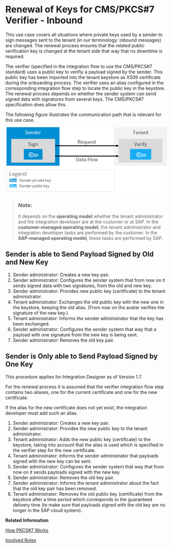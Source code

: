 <!-- loioc573538de00f484a94a6eb7d640736f7 -->

# Renewal of Keys for CMS/PKCS\#7 Verifier - Inbound

This use case covers all situations where private keys used by a sender to sign messages sent to the tenant \(in our terminology: inbound messages\) are changed. The renewal process ensures that the related public verification key is changed at the tenant side that way that no downtime is required.

The verifier \(specified in the integration flow to use the CMS/PKCS\#7 standard\) uses a public key to verifiy a payload signed by the sender. This public key has been imported into the tenant keystore as X509 certificate during the onboarding process. The verifier uses an alias configured in the corresponding integration flow step to locate the public key in the keystore. The renewal process depends on whether the sender system can send signed data with signatures from several keys. The CMS/PKCS\#7 specification does allow this.

The following figure illustrates the communication path that is relevant for this use case.

![](images/SAP_HCI_Security_Renewal_-_PKCS7_Intbound_Verify_ff17e85.png)

> ### Note:  
> It depends on the **operating model** whether the tenant administrator and the integration developer are at the customer or at SAP. In the **customer-managed operating model**, the tenant administrator and integration developer tasks are performed by the customer. In the **SAP-managed operating model**, these tasks are performed by SAP.



## Sender is able to Send Payload Signed by Old and New Key

1.  Sender administrator: Creates a new key pair.
2.  Sender administrator: Configures the sender system that from now on it sends signed data with two signatures, from the old and new key.
3.  Sender administrator: Provides new public key \(certificate\) to the tenant administrator.
4.  Tenant administrator: Exchanges the old public key with the new one in the keystore, keeping the old alias. \(From now on the avatar verifies hte signature of the new key.\)
5.  Tenant administrator: Informs the sender administrator that the key has been exchanged.
6.  Sender administrator: Configures the sender system that way that a payload with one signature from the new key is being sent.
7.  Sender administrator: Removes the old key pair.



## Sender is Only able to Send Payload Signed by One Key

This procedure applies for Integration Designer as of Version 1.7.

For the renewal process it is assumed that the verifier integration flow step contains two aliases, one for the current certificate and one for the new certificate.

If the alias for the new certificate does not yet exist, the integration developer must add such an alias.

1.  Sender administrator: Creates a new key pair.
2.  Sender administrator: Provides the new public key to the tenant administrator.
3.  Tenant administrator: Adds the new public key \(certificate\) to the keystore, taking into account that the alias is used which is specified in the verifier step for the new certificate.
4.  Tenant administrator: Informs the sender administrator that payloads signed with the new key can be sent.
5.  Sender administrator: Configures the sender system that way that from now on it sends payloads signed with the new key.
6.  Sender administrator: Removes the old key pair.
7.  Sender administrator: Informs the tenant administrator about the fact that the old key pair has been removed.
8.  Tenant administrator: Removes the old public key \(certificate\) from the keystore after a time period which corresponds to the guaranteed delivery time \(to make sure that payloads signed with the old key are no longer in the SAP cloud system\).

**Related Information**  


[How PKCS\#7 Works](../ConnectionSetup/how-pkcs-7-works-21325d5.md "You have the option to sign and encrypt message payloads based on PKCS#7/CMS Enveloped Data and Signed Data (PKCS stands for Public Key Cryptography Standards).")

[Involved Roles](involved-roles-3968091.md "The security artifact renewal process requires that different persons perform a sequence of steps in a coordinated way on each side of the communication. The exact sequence depends on the kind of security material which is renewed and on the use case.")

